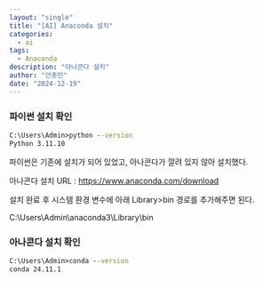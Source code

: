 ```yaml
---
layout: "single"
title: "[AI] Anaconda 설치"
categories:
  - ai
tags:
  - Anaconda
description: "아나콘다 설치"
author: "안종민"
date: "2024-12-19"
---
```


### 파이썬 설치 확인
```cmd
C:\Users\Admin>python --version
Python 3.11.10
```
파이썬은 기존에 설치가 되어 있었고, 아나콘다가 깔려 있지 않아 설치했다. 

아나콘다 설치 URL : https://www.anaconda.com/download

설치 완료 후 시스템 환경 변수에 아래 Library>bin 경로를 추가해주면 된다. 

C:\Users\Admin\anaconda3\Library\bin

### 아나콘다 설치 확인
```cmd
C:\Users\Admin>conda --version
conda 24.11.1
```